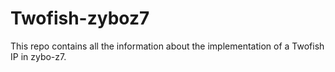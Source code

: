 # Twofish-zyboz7
This repo contains all the information about the implementation of a Twofish IP in zybo-z7.
